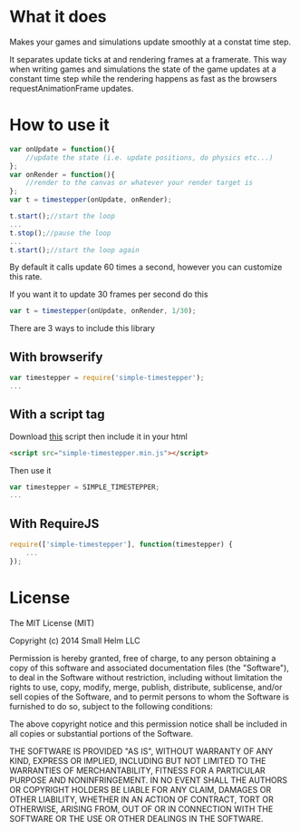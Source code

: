 # What it does

Makes your games and simulations update smoothly at a constat time step.

It separates update ticks at and rendering frames at a framerate. This way when writing games and simulations the state of the game updates at a constant time step while the rendering happens as fast as the browsers requestAnimationFrame updates.

# How to use it

```js
var onUpdate = function(){
	//update the state (i.e. update positions, do physics etc...)
};
var onRender = function(){
	//render to the canvas or whatever your render target is
};
var t = timestepper(onUpdate, onRender);

t.start();//start the loop
...
t.stop();//pause the loop
...
t.start();//start the loop again
```
By default it calls update 60 times a second, however you can customize this rate.

If you want it to update 30 frames per second do this
```js
var t = timestepper(onUpdate, onRender, 1/30);
```

There are 3 ways to include this library

## With browserify

```js
var timestepper = require('simple-timestepper');
...
```

## With a script tag

Download [this](https://github.com/smallhelm/simple-timestepper/blob/master/simple-timestepper.min.js) script then include it in your html
```html
<script src="simple-timestepper.min.js"></script>
```

Then use it
```js
var timestepper = SIMPLE_TIMESTEPPER;
...
```

## With RequireJS

```js
require(['simple-timestepper'], function(timestepper) {
	...
});
```

# License
The MIT License (MIT)

Copyright (c) 2014 Small Helm LLC

Permission is hereby granted, free of charge, to any person obtaining a copy
of this software and associated documentation files (the "Software"), to deal
in the Software without restriction, including without limitation the rights
to use, copy, modify, merge, publish, distribute, sublicense, and/or sell
copies of the Software, and to permit persons to whom the Software is
furnished to do so, subject to the following conditions:

The above copyright notice and this permission notice shall be included in all
copies or substantial portions of the Software.

THE SOFTWARE IS PROVIDED "AS IS", WITHOUT WARRANTY OF ANY KIND, EXPRESS OR
IMPLIED, INCLUDING BUT NOT LIMITED TO THE WARRANTIES OF MERCHANTABILITY,
FITNESS FOR A PARTICULAR PURPOSE AND NONINFRINGEMENT. IN NO EVENT SHALL THE
AUTHORS OR COPYRIGHT HOLDERS BE LIABLE FOR ANY CLAIM, DAMAGES OR OTHER
LIABILITY, WHETHER IN AN ACTION OF CONTRACT, TORT OR OTHERWISE, ARISING FROM,
OUT OF OR IN CONNECTION WITH THE SOFTWARE OR THE USE OR OTHER DEALINGS IN THE
SOFTWARE.
